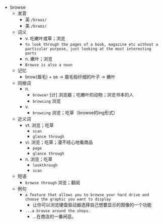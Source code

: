- browse
  - 发音
    - 英 `/brauz/`
    - 美 `/braʊz/`
  - 词义
    - v. 吃嫩叶或草；浏览
    - `to look through the pages of a book, magazine etc without a particular purpose, just looking at the most interesting parts`
    - n. 嫩叶；浏览
    - `Browse is also a noun`
  - 记忆
    - brow(眉毛) + se → 眉毛般纤细的叶子 → 嫩叶
  - 同根词
    - n.
      - `browser` [计] 浏览器；吃嫩叶的动物；浏览书本的人
      - `browsing` 浏览
    - v.
      - `browsing` 浏览；吃草（browse的ing形式）
  - 近义词
    - vt. 浏览；吃草
      - `scan`
      - `glance through`
    - vi. 浏览；吃草；漫不经心地看商品
      - `page`
      - `glance through`
    - n. 浏览；吃草
      - `lookthrough`
      - `scan`
  - 短语
    - `browse through` 浏览；翻阅 
  - 例句
    - `a feature that allows you to browse your hard drive and choose the graphic you want to display`
      - 让你可以浏览硬盘驱动器选择自己想要显示的图像的一个功能
    - `...a browse around the shops.`
      - …在商店的一番闲逛。

